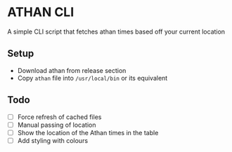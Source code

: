 # ATHAN CLI
A simple CLI script that fetches athan times based off your current location

## Setup
- Download athan from release section
- Copy `athan` file into `/usr/local/bin` or its equivalent 

## Todo
- [ ] Force refresh of cached files
- [ ] Manual passing of location
- [ ] Show the location of the Athan times in the table
- [ ] Add styling with colours